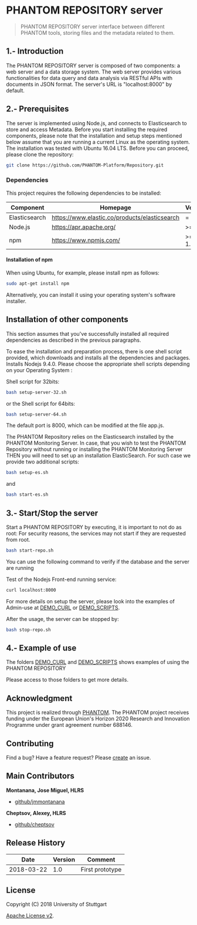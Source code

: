 # PHANTOM REPOSITORY server

> PHANTOM REPOSITORY server interface between different PHANTOM tools, storing files and the metadata related to them. 


## 1.- Introduction
The PHANTOM REPOSITORY server is composed of two components: a web server and a data storage system. 
The web server provides various functionalities for data query and data analysis via RESTful APIs with documents in JSON format. 
The server's URL is "localhost:8000" by default.


## 2.- Prerequisites
The server is implemented using Node.js, and connects to Elasticsearch to store and access Metadata. 
Before you start installing the required components, please note that the installation and setup steps mentioned below assume that you are running a current Linux as the operating system. 
The installation was tested with Ubuntu 16.04 LTS.
Before you can proceed, please clone the repository:

```bash
git clone https://github.com/PHANTOM-Platform/Repository.git
```


### Dependencies
This project requires the following dependencies to be installed:

| Component         | Homepage                                           | Version   |
|------------------ |--------------------------------------------------  |---------  |
| Elasticsearch     | https://www.elastic.co/products/elasticsearch      | = 2.4.0  |
| Node.js           | https://apr.apache.org/                            | >= 4.5    |
| npm               | https://www.npmjs.com/                             | >= 1.3.6  |


#### Installation of npm
When using Ubuntu, for example, please install npm as follows:

```bash
sudo apt-get install npm
```

Alternatively, you can install it using your operating system's software installer.


## Installation of other components
This section assumes that you've successfully installed all required dependencies as described in the previous paragraphs.  

To ease the installation and preparation process, there is one shell script provided, which downloads and installs all the dependencies and packages. 
Installs Nodejs 9.4.0. Please choose the appropriate shell scripts depending on your Operating System :


Shell script for 32bits:

```bash
bash setup-server-32.sh
```

or the Shell script for 64bits:

```bash
bash setup-server-64.sh
```

The default port is 8000, which can be modified at the file app.js.


The PHANTOM Repository relies on the Elasticsearch installed by the PHANTOM Monitoring Server.
In case, that you wish to test the PHANTOM Repository without running or installing the PHANTOM Monitoring Server THEN you will need to set up an installation ElasticSearch.
For such case we provide two additional scripts:

```bash
bash setup-es.sh
```

and 

```bash
bash start-es.sh
```



## 3.- Start/Stop the server


Start a PHANTOM REPOSITORY by executing, it is important to not do as root:
For security reasons, the services may not start if they are requested from root.

```bash
bash start-repo.sh
```

You can use the following command to verify if the database and the server are running

Test of the Nodejs Front-end running service:

```bash
curl localhost:8000
```

For more details on setup the server, please look into the examples of Admin-use at [DEMO_CURL][demo_curl] or [DEMO_SCRIPTS][demo_scripts].


After the usage, the server can be stopped by:
```bash
bash stop-repo.sh
```


## 4.- Example of use

The folders [DEMO_CURL][demo_curl] and [DEMO_SCRIPTS][demo_scripts] shows examples of using the PHANTOM REPOSITORY

Please access to those folders to get more details.


## Acknowledgment
This project is realized through [PHANTOM][phantom]. 
The PHANTOM project receives funding under the European Union's Horizon 2020 Research and Innovation Programme under grant agreement number 688146.


## Contributing
Find a bug? Have a feature request?
Please [create](https://github.com/jmmontanana/phantom_repository/issues) an issue.



## Main Contributors

**Montanana, Jose Miguel, HLRS**
+ [github/jmmontanana](https://github.com/jmmontanana)

**Cheptsov, Alexey, HLRS**
+ [github/cheptsov](https://github.com/alexey-cheptsov)



## Release History
| Date        | Version | Comment          |
| ----------- | ------- | ---------------- |
| 2018-03-22  | 1.0     | First prototype  |

## License
Copyright (C) 2018 University of Stuttgart

[Apache License v2](LICENSE).


[demo_scripts]: https://github.com/PHANTOM-Platform/Repository/tree/master/demo_scripts
[demo_curl]: https://github.com/PHANTOM-Platform/Repository/tree/master/demo_curl 
[phantom]: http://www.phantom-project.org 
